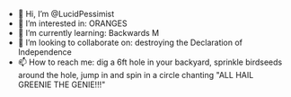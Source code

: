 - 👋 Hi, I’m @LucidPessimist
- 👀 I’m interested in: ORANGES
- 🌱 I’m currently learning: Backwards  M
- 💞️ I’m looking to collaborate on: destroying the Declaration of Independence
- 📫 How to reach me: dig a 6ft hole in your backyard, sprinkle birdseeds around the hole, jump in and spin in a circle chanting "ALL HAIL GREENIE THE GENIE!!!"

<!---
LucidPessimist/LucidPessimist is a ✨ special ✨ repository because its `README.md` (this file) appears on your GitHub profile.
You can click the Preview link to take a look at your changes.
--->
